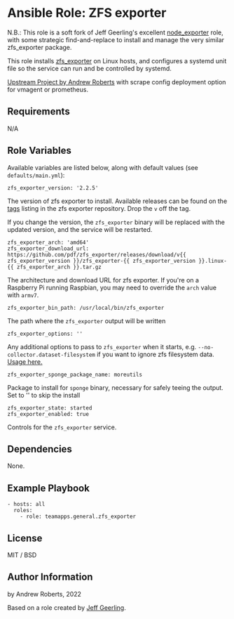 # Ansible Role: ZFS exporter

N.B.: This role is a soft fork of Jeff Geerling's excellent
[node_exporter](https://github.com/geerlingguy/node_exporter) role, with some
strategic find-and-replace to install and manage the very similar zfs_exporter
package.

This role installs [zfs_exporter](https://github.com/pdf/zfs_exporter) on Linux
hosts, and configures a systemd unit file so the service can run and be
controlled by systemd.

[Upstream Project by Andrew Roberts](https://github.com/aroberts/ansible-role-zfs_exporter) with scrape config deployment option for vmagent or prometheus.

## Requirements

N/A

## Role Variables

Available variables are listed below, along with default values (see `defaults/main.yml`):

    zfs_exporter_version: '2.2.5'

The version of zfs exporter to install. Available releases can be found on the [tags](https://github.com/pdf/zfs_exporter/tags) listing in the zfs exporter repository. Drop the `v` off the tag.

If you change the version, the `zfs_exporter` binary will be replaced with the updated version, and the service will be restarted.

    zfs_exporter_arch: 'amd64'
    zfs_exporter_download_url: https://github.com/pdf/zfs_exporter/releases/download/v{{ zfs_exporter_version }}/zfs_exporter-{{ zfs_exporter_version }}.linux-{{ zfs_exporter_arch }}.tar.gz

The architecture and download URL for zfs exporter. If you're on a Raspberry Pi running Raspbian, you may need to override the `arch` value with `armv7`.

    zfs_exporter_bin_path: /usr/local/bin/zfs_exporter

The path where the `zfs_exporter` output will be written

    zfs_exporter_options: ''

Any additional options to pass to `zfs_exporter` when it starts, e.g. `--no-collector.dataset-filesystem` if you want to ignore zfs filesystem data. [Usage here.](https://github.com/pdf/zfs_exporter#usage)

    zfs_exporter_sponge_package_name: moreutils

Package to install for `sponge` binary, necessary for safely teeing the output. Set to '' to skip the install

    zfs_exporter_state: started
    zfs_exporter_enabled: true

Controls for the `zfs_exporter` service.

## Dependencies

None.

## Example Playbook

    - hosts: all
      roles:
        - role: teamapps.general.zfs_exporter

## License

MIT / BSD

## Author Information

by Andrew Roberts, 2022

Based on a role created by [Jeff Geerling](https://www.jeffgeerling.com/).
